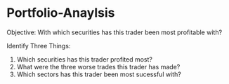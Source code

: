 # Portfolio-Anaylsis
Objective: With which securities has this trader been most profitable with?

Identify Three Things:
  1. Which securities has this trader profited most?
  2. What were the three worse trades this trader has made?
  3. Which sectors has this trader been most sucessful with?
